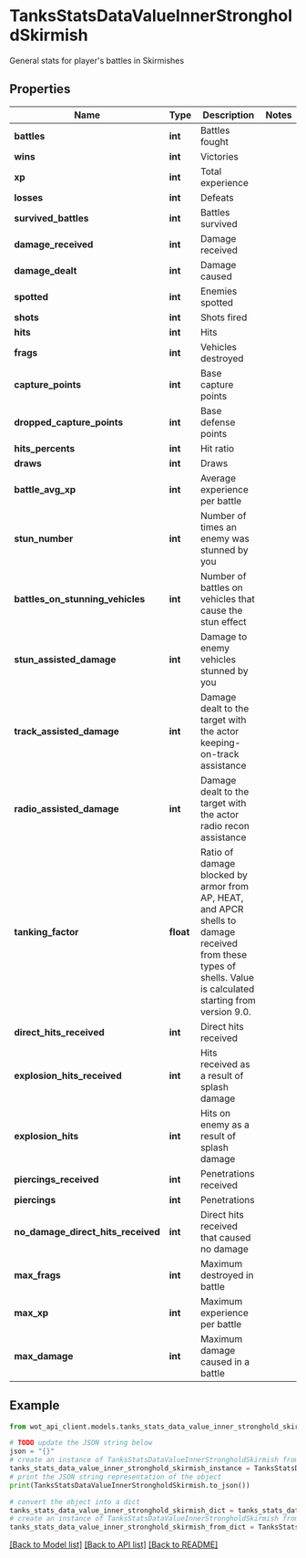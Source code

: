 # TanksStatsDataValueInnerStrongholdSkirmish

General stats for player's battles in Skirmishes

## Properties

Name | Type | Description | Notes
------------ | ------------- | ------------- | -------------
**battles** | **int** | Battles fought | 
**wins** | **int** | Victories | 
**xp** | **int** | Total experience | 
**losses** | **int** | Defeats | 
**survived_battles** | **int** | Battles survived | 
**damage_received** | **int** | Damage received | 
**damage_dealt** | **int** | Damage caused | 
**spotted** | **int** | Enemies spotted | 
**shots** | **int** | Shots fired | 
**hits** | **int** | Hits | 
**frags** | **int** | Vehicles destroyed | 
**capture_points** | **int** | Base capture points | 
**dropped_capture_points** | **int** | Base defense points | 
**hits_percents** | **int** | Hit ratio | 
**draws** | **int** | Draws | 
**battle_avg_xp** | **int** | Average experience per battle | 
**stun_number** | **int** | Number of times an enemy was stunned by you | 
**battles_on_stunning_vehicles** | **int** | Number of battles on vehicles that cause the stun effect | 
**stun_assisted_damage** | **int** | Damage to enemy vehicles stunned by you | 
**track_assisted_damage** | **int** | Damage dealt to the target with the actor keeping-on-track assistance | 
**radio_assisted_damage** | **int** | Damage dealt to the target with the actor radio recon assistance | 
**tanking_factor** | **float** | Ratio of damage blocked by armor from AP, HEAT, and APCR shells to damage received from these types of shells. Value is calculated starting from version 9.0. | 
**direct_hits_received** | **int** | Direct hits received | 
**explosion_hits_received** | **int** | Hits received as a result of splash damage | 
**explosion_hits** | **int** | Hits on enemy as a result of splash damage | 
**piercings_received** | **int** | Penetrations received | 
**piercings** | **int** | Penetrations | 
**no_damage_direct_hits_received** | **int** | Direct hits received that caused no damage | 
**max_frags** | **int** | Maximum destroyed in battle | 
**max_xp** | **int** | Maximum experience per battle | 
**max_damage** | **int** | Maximum damage caused in a battle | 

## Example

```python
from wot_api_client.models.tanks_stats_data_value_inner_stronghold_skirmish import TanksStatsDataValueInnerStrongholdSkirmish

# TODO update the JSON string below
json = "{}"
# create an instance of TanksStatsDataValueInnerStrongholdSkirmish from a JSON string
tanks_stats_data_value_inner_stronghold_skirmish_instance = TanksStatsDataValueInnerStrongholdSkirmish.from_json(json)
# print the JSON string representation of the object
print(TanksStatsDataValueInnerStrongholdSkirmish.to_json())

# convert the object into a dict
tanks_stats_data_value_inner_stronghold_skirmish_dict = tanks_stats_data_value_inner_stronghold_skirmish_instance.to_dict()
# create an instance of TanksStatsDataValueInnerStrongholdSkirmish from a dict
tanks_stats_data_value_inner_stronghold_skirmish_from_dict = TanksStatsDataValueInnerStrongholdSkirmish.from_dict(tanks_stats_data_value_inner_stronghold_skirmish_dict)
```
[[Back to Model list]](../README.md#documentation-for-models) [[Back to API list]](../README.md#documentation-for-api-endpoints) [[Back to README]](../README.md)


